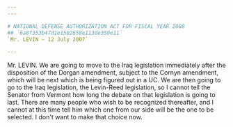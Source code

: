 ```yaml
---
---

# NATIONAL DEFENSE AUTHORIZATION ACT FOR FISCAL YEAR 2008
## `6a8f353b47d1e1582658e113de350e11`
`Mr. LEVIN — 12 July 2007`

---
```



Mr. LEVIN. We are going to move to the Iraq legislation immediately 
after the disposition of the Dorgan amendment, subject to the Cornyn 
amendment, which will be next which is being figured out in a UC. We 
are then going to go to the Iraq legislation, the Levin-Reed 
legislation, so I cannot tell the Senator from Vermont how long the 
debate on that legislation is going to last. There are many people who 
wish to be recognized thereafter, and I cannot at this time tell him 
which one from our side will be the one to be selected. I don't want to 
make that choice now.